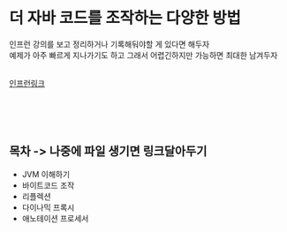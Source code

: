 # 더 자바 코드를 조작하는 다양한 방법
인프런 강의를 보고 정리하거나 기록해둬야할 게 있다면 해두자<br>
예제가 아주 빠르게 지나가기도 하고 그래서 어렵긴하지만 가능하면 최대한 남겨두자
<br><br>

[인프런링크](https://www.inflearn.com/course/the-java-code-manipulation/dashboard)
<br><br><br><br><br>

## 목차 -> 나중에 파일 생기면 링크달아두기
- JVM 이해하기
- 바이트코드 조작
- 리플렉션
- 다이나믹 프록시
- 애노테이션 프로세서

<br><br><br><br><br><br><br><br><br><br>